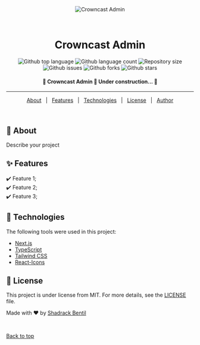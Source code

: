 <div align="center" id="top"> 
  <img src="./.github/app.gif" alt="Crowncast Admin" />

  &#xa0;

  <!-- <a href="https://crowncastadmin.netlify.app">Demo</a> -->
</div>

<h1 align="center">Crowncast Admin</h1>

<p align="center">
  <img alt="Github top language" src="https://img.shields.io/github/languages/top/qbentil/crowncast-admin?color=56BEB8">

  <img alt="Github language count" src="https://img.shields.io/github/languages/count/qbentil/crowncast-admin?color=56BEB8">

  <img alt="Repository size" src="https://img.shields.io/github/repo-size/qbentil/crowncast-admin?color=56BEB8">

  <!-- <img alt="License" src="https://img.shields.io/github/license/qbentil/crowncast-admin?color=56BEB8"> -->

  <img alt="Github issues" src="https://img.shields.io/github/issues/qbentil/crowncast-admin?color=56BEB8" />

  <img alt="Github forks" src="https://img.shields.io/github/forks/qbentil/crowncast-admin?color=56BEB8" />

  <img alt="Github stars" src="https://img.shields.io/github/stars/qbentil/crowncast-admin?color=56BEB8" />
</p>

<!-- Status -->

<h4 align="center"> 
	🚧  Crowncast Admin 🚀 Under construction...  🚧
</h4> 

<hr>

<p align="center">
  <a href="#dart-about">About</a> &#xa0; | &#xa0; 
  <a href="#sparkles-features">Features</a> &#xa0; | &#xa0;
  <a href="#rocket-technologies">Technologies</a> &#xa0; | &#xa0;
  <a href="#memo-license">License</a> &#xa0; | &#xa0;
  <a href="https://github.com/qbentil" target="_blank">Author</a>
</p>

<br>

## :dart: About ##

Describe your project

## :sparkles: Features ##

:heavy_check_mark: Feature 1;\
:heavy_check_mark: Feature 2;\
:heavy_check_mark: Feature 3;

## :rocket: Technologies ##

The following tools were used in this project:

- [Next.js](https://nextjs.org/)
- [TypeScript](https://www.typescriptlang.org/)
- [Tailwind CSS](https://tailwindcss.com/)
- [React-Icons](https://react-icons.github.io/react-icons/)


## :memo: License ##

This project is under license from MIT. For more details, see the [LICENSE](LICENSE.md) file.


Made with :heart: by <a href="https://github.com/qbentil" target="_blank">Shadrack Bentil</a>

&#xa0;

<a href="#top">Back to top</a>
